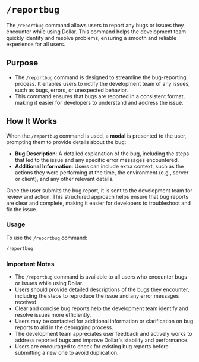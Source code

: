 # `/reportbug`

The `/reportbug` command allows users to report any bugs or issues they encounter while using Dollar. This command helps the development team quickly identify and resolve problems, ensuring a smooth and reliable experience for all users.

## Purpose

- The `/reportbug` command is designed to streamline the bug-reporting process. It enables users to notify the development team of any issues, such as bugs, errors, or unexpected behavior.
- This command ensures that bugs are reported in a consistent format, making it easier for developers to understand and address the issue.

## How It Works

When the `/reportbug` command is used, a **modal** is presented to the user, prompting them to provide details about the bug:
- **Bug Description**: A detailed explanation of the bug, including the steps that led to the issue and any specific error messages encountered.
- **Additional Information**: Users can include extra context, such as the actions they were performing at the time, the environment (e.g., server or client), and any other relevant details.

Once the user submits the bug report, it is sent to the development team for review and action. This structured approach helps ensure that bug reports are clear and complete, making it easier for developers to troubleshoot and fix the issue.

### Usage

To use the `/reportbug` command:

```bash
/reportbug
```

### Important Notes

- The `/reportbug` command is available to all users who encounter bugs or issues while using Dollar.
- Users should provide detailed descriptions of the bugs they encounter, including the steps to reproduce the issue and any error messages received.
- Clear and concise bug reports help the development team identify and resolve issues more efficiently.
- Users may be contacted for additional information or clarification on bug reports to aid in the debugging process.
- The development team appreciates user feedback and actively works to address reported bugs and improve Dollar's stability and performance.
- Users are encouraged to check for existing bug reports before submitting a new one to avoid duplication.
